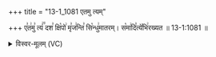 +++
title = "13-1_1081 एतमु त्यम्"

+++
ए꣣त꣢मु꣣ त्यं꣢꣫ दश꣣ क्षि꣡पो꣢ मृ꣣ज꣢न्ति꣣ सि꣡न्धु꣢मातरम्। स꣡मा꣢दि꣣त्ये꣡भि꣢रख्यत ॥ 13-1:1081 ॥

<details><summary>विस्वर-मूलम् (VC)</summary>

एतमु त्यं दश क्षिपो मृजन्ति सिन्धुमातरम् । समादित्येभिरख्यत ॥१०८१॥
</details>